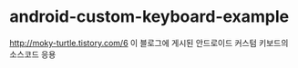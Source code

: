 # android-custom-keyboard-example

http://moky-turtle.tistory.com/6
이 블로그에 게시된 안드로이드 커스텀 키보드의 소스코드 응용
